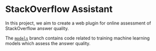 # StackOverflow Assistant

In this project, we aim to create a web plugin for online assessment of StackOverflow answer quality.

The [`models`](https://github.com/BunnyNoBugs/ods-nlp-stackoverflow-project/tree/models) branch contains code related to training machine learning models which assess the answer quality.
